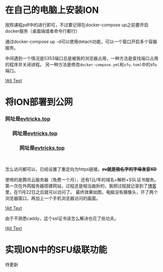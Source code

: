 # 在自己的电脑上安装ION

按照课程pdf中的进行即可，不过要记得在docker-compose up之前要开启docker服务（桌面端或者命令行都行）

通过docker-compose up -d可以使用detach功能，可以一个窗口开启多个容器服务。

中间遇到一个情况是5353端口总是被我的浏览器占用，一种方法是查找端口占用的程序并关闭进程。
另一种方法是修改`docker-compose.yml`和`sfu.toml`中的sfu端口。

[!Alt Text](1.png)

# 将ION部署到公网

### 网址是[evtricks.top](https://evtricks.top)

### &nbsp;&nbsp;&nbsp;&nbsp;&nbsp;&nbsp;网址是[evtricks.top](https://evtricks.top)

### &nbsp;&nbsp;&nbsp;&nbsp;&nbsp;&nbsp;&nbsp;&nbsp;&nbsp;&nbsp;&nbsp;&nbsp;网址是[evtricks.top](https://evtricks.top)

<br/>

怎么访问都可以，已经设置了重定向为https链接。**~~ev就是我名字的字母发音XD~~**

使用的是腾讯云服务器（免费一个月），还有1元/年的域名+解析+SSL证书服务。
第一次在外网服务器搭建网站，过程还是相当曲折的，我把过程就记录到了[博客](https://www.cnblogs.com/smileglaze/p/13991905.html)里，在11月22日之后就可以访问了。
最终效果如图，电脑没有摄像头，开了两个浏览器窗口，再加上一个手机浏览器访问的画面。

[!Alt Text](2.png)

由于不熟悉caddy，这个ssl证书该怎么解决也花了些功夫。

[!Alt Text](3.png)


# 实现ION中的SFU级联功能
待更新
